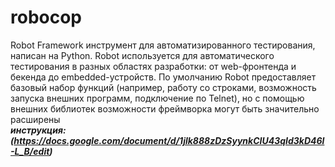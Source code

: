 # robocop
Robot Framework инструмент для автоматизированного тестирования, написан на Python. Robot используется для автоматического тестирования в разных областях разработки: от web-фронтенда и бекенда до embedded-устройств. По умолчанию Robot предоставляет базовый набор функций (например, работу со строками, возможность запуска внешних программ, подключение по Telnet), но с помощью внешних библиотек возможности фреймворка могут быть значительно расширены <br>
***инструкция: (https://docs.google.com/document/d/1jlk888zDzSyynkCIU43qId3kD46l-L_B/edit)***
